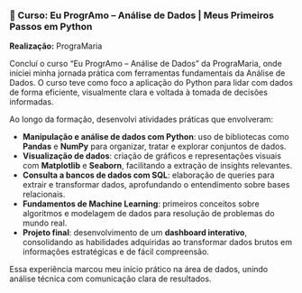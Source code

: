 ### 📘 Curso: Eu ProgrAmo – Análise de Dados | Meus Primeiros Passos em Python  
**Realização:** PrograMaria

Concluí o curso “Eu ProgrAmo – Análise de Dados” da PrograMaria, onde iniciei minha jornada prática com ferramentas fundamentais da Análise de Dados. O curso teve como foco a aplicação do Python para lidar com dados de forma eficiente, visualmente clara e voltada à tomada de decisões informadas.

Ao longo da formação, desenvolvi atividades práticas que envolveram:

- **Manipulação e análise de dados com Python**: uso de bibliotecas como **Pandas** e **NumPy** para organizar, tratar e explorar conjuntos de dados.
- **Visualização de dados**: criação de gráficos e representações visuais com **Matplotlib** e **Seaborn**, facilitando a extração de insights relevantes.
- **Consulta a bancos de dados com SQL**: elaboração de queries para extrair e transformar dados, aprofundando o entendimento sobre bases relacionais.
- **Fundamentos de Machine Learning**: primeiros conceitos sobre algoritmos e modelagem de dados para resolução de problemas do mundo real.
- **Projeto final**: desenvolvimento de um **dashboard interativo**, consolidando as habilidades adquiridas ao transformar dados brutos em informações estratégicas e de fácil compreensão.

Essa experiência marcou meu início prático na área de dados, unindo análise técnica com comunicação clara de resultados.

